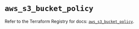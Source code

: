 # `aws_s3_bucket_policy`

Refer to the Terraform Registry for docs: [`aws_s3_bucket_policy`](https://registry.terraform.io/providers/hashicorp/aws/4.67.0/docs/resources/s3_bucket_policy).
